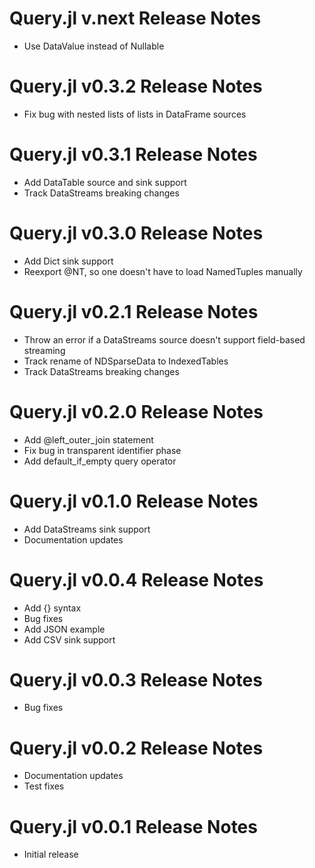 Query.jl v.next Release Notes
=============================
* Use DataValue instead of Nullable

Query.jl v0.3.2 Release Notes
=============================
* Fix bug with nested lists of lists in DataFrame sources

Query.jl v0.3.1 Release Notes
=============================
* Add DataTable source and sink support
* Track DataStreams breaking changes

Query.jl v0.3.0 Release Notes
=============================
* Add Dict sink support
* Reexport @NT, so one doesn't have to load NamedTuples manually

Query.jl v0.2.1 Release Notes
=================================
* Throw an error if a DataStreams source doesn't support field-based streaming
* Track rename of NDSparseData to IndexedTables
* Track DataStreams breaking changes

Query.jl v0.2.0 Release Notes
=================================
* Add @left_outer_join statement
* Fix bug in transparent identifier phase
* Add default_if_empty query operator

Query.jl v0.1.0 Release Notes
=================================
* Add DataStreams sink support
* Documentation updates

Query.jl v0.0.4 Release Notes
=================================
* Add {} syntax
* Bug fixes
* Add JSON example
* Add CSV sink support

Query.jl v0.0.3 Release Notes
=================================
* Bug fixes

Query.jl v0.0.2 Release Notes
=================================
* Documentation updates
* Test fixes

Query.jl v0.0.1 Release Notes
=================================
* Initial release

